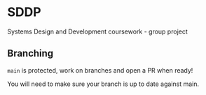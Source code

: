 # SDDP
Systems Design and Development coursework - group project

## Branching

`main` is protected, work on branches and open a PR when ready!

You will need to make sure your branch is up to date against main. 
